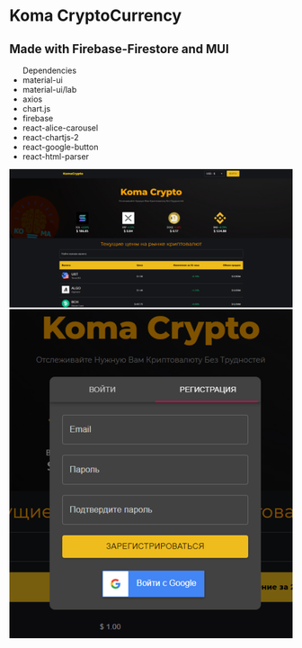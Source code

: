 # Koma CryptoCurrency
## Made with Firebase-Firestore and MUI

<ul>Dependencies 
<li>material-ui</li>
<li>material-ui/lab</li>
<li>axios</li>
<li>chart.js</li>
<li>firebase</li>
<li>react-alice-carousel</li>
<li>react-chartjs-2</li>
<li>react-google-button</li>
<li>react-html-parser</li>
</ul>

<img src='1.png'/>
<img src='2.png'/>